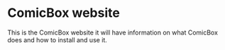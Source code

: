 # ComicBox website

This is the ComicBox website it will have information on what ComicBox does and how to install and use it.